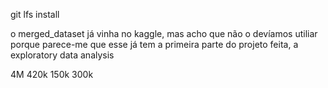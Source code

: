 git lfs install

o merged_dataset já vinha no kaggle, mas acho que não o devíamos utiliar porque parece-me que esse já tem a primeira parte do projeto feita, a exploratory data analysis

4M 420k
150k
300k